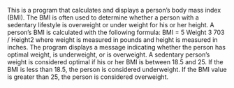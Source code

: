 This is a program that calculates and displays a person’s body mass index (BMI). The BMI is 
often used to determine whether a person with a sedentary lifestyle is overweight or under
weight for his or her height. A person’s BMI is calculated with the following formula:
 BMI = 5 Weight 3 703 / Height2
where weight is measured in pounds and height is measured in inches. 
The program displays a message indicating whether the person has optimal weight, is underweight, or is 
overweight. A sedentary person’s weight is considered optimal if his or her BMI is between 
18.5 and 25. If the BMI is less than 18.5, the person is considered underweight. If the BMI 
value is greater than 25, the person is considered overweight.
